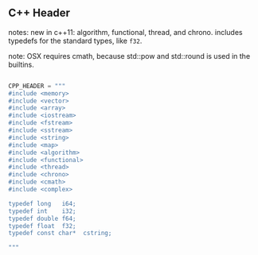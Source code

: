 C++ Header
----------

notes: new in c++11: algorithm, functional, thread, and chrono.
includes typedefs for the standard types, like `f32`.

note: OSX requires cmath, because std::pow and std::round is used in the builtins.

```python

CPP_HEADER = """
#include <memory>
#include <vector>
#include <array>
#include <iostream>
#include <fstream>
#include <sstream>
#include <string>
#include <map>
#include <algorithm>
#include <functional>
#include <thread>
#include <chrono>
#include <cmath>
#include <complex>

typedef long   i64;
typedef int    i32;
typedef double f64;
typedef float  f32;
typedef const char*  cstring;

"""

```